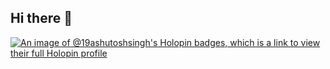## Hi there 👋

<!--
**19ashutoshsingh/19ashutoshsingh** is a ✨ _special_ ✨ repository because its `README.md` (this file) appears on your GitHub profile.

Here are some ideas to get you started:

- 🔭 I’m currently working on ...
- 🌱 I’m currently learning ...
- 👯 I’m looking to collaborate on ...
- 🤔 I’m looking for help with ...
- 💬 Ask me about ...
- 📫 How to reach me: ...
- 😄 Pronouns: ...
- ⚡ Fun fact: ...
-->

[![An image of @19ashutoshsingh's Holopin badges, which is a link to view their full Holopin profile](https://holopin.me/19ashutoshsingh)](https://holopin.io/@19ashutoshsingh)
